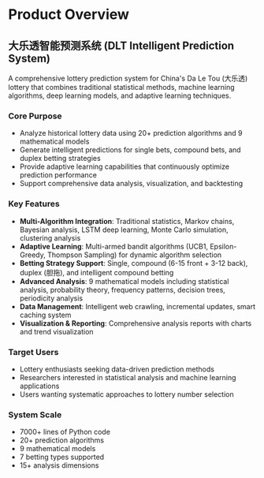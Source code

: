 # Product Overview

## 大乐透智能预测系统 (DLT Intelligent Prediction System)

A comprehensive lottery prediction system for China's Da Le Tou (大乐透) lottery that combines traditional statistical methods, machine learning algorithms, deep learning models, and adaptive learning techniques.

### Core Purpose
- Analyze historical lottery data using 20+ prediction algorithms and 9 mathematical models
- Generate intelligent predictions for single bets, compound bets, and duplex betting strategies
- Provide adaptive learning capabilities that continuously optimize prediction performance
- Support comprehensive data analysis, visualization, and backtesting

### Key Features
- **Multi-Algorithm Integration**: Traditional statistics, Markov chains, Bayesian analysis, LSTM deep learning, Monte Carlo simulation, clustering analysis
- **Adaptive Learning**: Multi-armed bandit algorithms (UCB1, Epsilon-Greedy, Thompson Sampling) for dynamic algorithm selection
- **Betting Strategy Support**: Single, compound (6-15 front + 3-12 back), duplex (胆拖), and intelligent compound betting
- **Advanced Analysis**: 9 mathematical models including statistical analysis, probability theory, frequency patterns, decision trees, periodicity analysis
- **Data Management**: Intelligent web crawling, incremental updates, smart caching system
- **Visualization & Reporting**: Comprehensive analysis reports with charts and trend visualization

### Target Users
- Lottery enthusiasts seeking data-driven prediction methods
- Researchers interested in statistical analysis and machine learning applications
- Users wanting systematic approaches to lottery number selection

### System Scale
- 7000+ lines of Python code
- 20+ prediction algorithms
- 9 mathematical models
- 7 betting types supported
- 15+ analysis dimensions